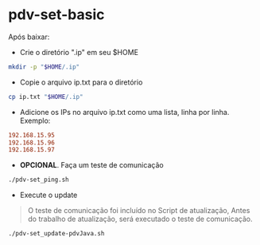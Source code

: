# pdv-set-basic

Após baixar:

- Crie o diretório ".ip" em seu $HOME

```bash
mkdir -p "$HOME/.ip"
```

- Copie o arquivo ip.txt para o diretório

```bash
cp ip.txt "$HOME/.ip"
```
- Adicione os IPs no arquivo ip.txt como uma lista, linha por linha. Exemplo:

```ini
192.168.15.95
192.168.15.96
192.168.15.97
```

- **OPCIONAL**. Faça um teste de comunicação
```bash
./pdv-set_ping.sh
```

- Execute o update
>O teste de comunicação foi incluído no Script de atualização,
>Antes do trabalho de atualização, será executado o teste de comunicação.

```bash
./pdv-set_update-pdvJava.sh
```
